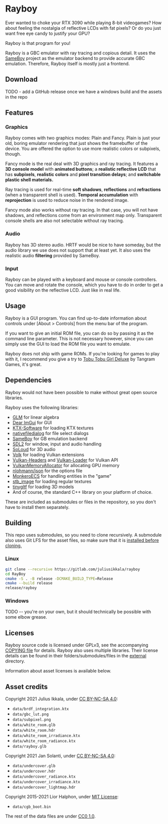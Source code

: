 Rayboy
======

Ever wanted to choke your RTX 3090 while playing 8-bit videogames?
How about feeling the nostalgia of reflective LCDs with fat pixels?
Or do you just want free eye candy to justify your GPU?

Rayboy is that program for you!

Rayboy is a GBC emulator with ray tracing and copious detail. It uses the
[SameBoy](https://github.com/LIJI32/SameBoy) project as the emulator backend to
provide accurate GBC emulation. Therefore, Rayboy itself is mostly just a
frontend.

## Download

TODO - add a GitHub release once we have a windows build and the assets in the
repo

## Features

### Graphics

Rayboy comes with two graphics modes: Plain and Fancy. Plain is just your old,
boring emulator rendering that just shows the framebuffer of the device. You
are offered the option to use more realistic colors or subpixels, though.

Fancy mode is the real deal with 3D graphics and ray tracing. It features a
**3D console model** with **animated buttons**; a **realistic reflective LCD**
that has **subpixels**, **realistic colors** and **pixel transition delays**;
and **switchable plastic shell materials.**

Ray tracing is used for real-time **soft shadows**, **reflections** and
**refractions** (when a transparent shell is used). **Temporal accumulation**
with **reprojection** is used to reduce noise in the rendered image.

Fancy mode also works without ray tracing. In that case, you will not have
shadows, and reflections come from an environment map only. Transparent console
shells are also not selectable without ray tracing.

### Audio

Rayboy has 3D stereo audio. HRTF would be nice to have someday, but the audio
library we use does not support that at least yet. It also uses the realistic
audio **filtering** provided by SameBoy.

### Input

Rayboy can be played with a keyboard and mouse or console controllers. You can
move and rotate the console, which you have to do in order to get a good
visibility on the reflective LCD. Just like in real life.

## Usage

Rayboy is a GUI program. You can find up-to-date information about controls
under [About > Controls] from the menu bar of the program.

If you want to give an initial ROM file, you can do so by passing it as the
command line parameter. This is not necessary however, since you can simply use
the GUI to load the ROM file you want to emulate.

Rayboy does not ship with game ROMs. If you're looking for games to play with it,
I recommend you give a try to [Tobu Tobu Girl Deluxe](https://tangramgames.dk/tobutobugirldx/)
by Tangram Games, it's great.

## Dependencies

Rayboy would not have been possible to make without great open source libraries.

Rayboy uses the following libraries:
- [GLM](https://github.com/g-truc/glm) for linear algebra
- [Dear ImGui](https://github.com/ocornut/imgui) for GUI
- [KTX-Software](https://github.com/KhronosGroup/KTX-Software) for loading KTX textures
- [nativefiledialog](https://github.com/mlabbe/nativefiledialog) for file select dialogs
- [SameBoy](https://github.com/LIJI32/SameBoy) for GB emulation backend
- [SDL2](https://github.com/libsdl-org/SDL) for window, input and audio handling
- [SoLoud](https://github.com/jarikomppa/soloud) for 3D audio
- [Volk](https://github.com/zeux/volk) for loading Vulkan extensions
- [Vulkan-Headers](https://github.com/KhronosGroup/Vulkan-Headers) and
  [Vulkan-Loader](https://github.com/KhronosGroup/Vulkan-Loader) for Vulkan API
- [VulkanMemoryAllocator](https://github.com/GPUOpen-LibrariesAndSDKs/VulkanMemoryAllocator) for allocating GPU memory
- [nlohmann/json](https://github.com/nlohmann/json) for the options file
- [MonkeroECS](https://github.com/juliusikkala/MonkeroECS) for handling entities in the "game"
- [stb\_image](https://github.com/nothings/stb) for loading regular textures
- [tinygltf](https://github.com/syoyo/tinygltf) for loading 3D models
- And of course, the standard C++ library on your platform of choice.

These are included as submodules or files in the repository, so you don't have
to install them separately.

## Building

This repo uses submodules, so you need to clone recursively. A submodule also
uses Git LFS for the asset files, so make sure that it is [installed before cloning.](https://docs.github.com/en/repositories/working-with-files/managing-large-files/installing-git-large-file-storage)

### Linux

```bash
git clone --recursive https://gitlab.com/juliusikkala/rayboy
cd RayBoy
cmake -S . -B release -DCMAKE_BUILD_TYPE=Release
cmake --build release
release/rayboy
```

### Windows

TODO -- you're on your own, but it should technically be possible with some
elbow grease.

## Licenses

Rayboy source code is licensed under GPLv3, see the accompanying [COPYING
file](COPYING) for details. Rayboy also uses multiple libraries. Their license
details can be found in their folders/submodules/files in the
[external](external) directory.

Information about asset licenses is available below.

## Asset credits

Copyright 2021 Julius Ikkala, under [CC BY-NC-SA 4.0](https://creativecommons.org/licenses/by-nc-sa/4.0/):
* `data/brdf_integration.ktx`
* `data/gbc_lut.png`
* `data/subpixel.png`
* `data/white_room.glb`
* `data/white_room.hdr`
* `data/white_room_irradiance.ktx`
* `data/white_room_radiance.ktx`
* `data/rayboy.glb`

Copyright 2021 Jan Solanti, under [CC BY-NC-SA 4.0](https://creativecommons.org/licenses/by-nc-sa/4.0/):
* `data/undercover.glb`
* `data/undercover.hdr`
* `data/undercover_radiance.ktx`
* `data/undercover_irradiance.ktx`
* `data/undercover_lightmap.hdr`

Copyright 2015-2021 Lior Halphon, under [MIT License](data/LICENSE_cgb_boot_bin):
* `data/cgb_boot.bin`

The rest of the data files are under [CC0 1.0](https://creativecommons.org/publicdomain/zero/1.0/deed.fi).
